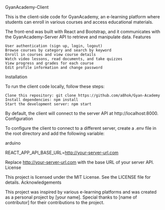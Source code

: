 GyanAcademy-Client

This is the client-side code for GyanAcademy, an e-learning platform where students can enroll in various courses and access educational materials.

The front-end was built with React and Bootstrap, and it communicates with the GyanAcademy-Server API to retrieve and manipulate data.
Features

    User authentication (sign up, login, logout)
    Browse courses by category and search by keyword
    Enroll in courses and view course details
    Watch video lessons, read documents, and take quizzes
    View progress and grades for each course
    Edit profile information and change password

Installation

To run the client code locally, follow these steps:

    Clone this repository: git clone https://github.com/a8hok/Gyan-Academy
    Install dependencies: npm install
    Start the development server: npm start

By default, the client will connect to the server API at http://localhost:8000.
Configuration

To configure the client to connect to a different server, create a .env file in the root directory and add the following variable:

arduino

REACT_APP_API_BASE_URL=http://your-server-url.com

Replace http://your-server-url.com with the base URL of your server API.
License

This project is licensed under the MIT License. See the LICENSE file for details.
Acknowledgements

This project was inspired by various e-learning platforms and was created as a personal project by [your name]. Special thanks to [name of contributor] for their contributions to the project.
